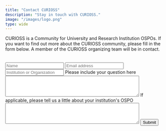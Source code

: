 ```yaml
---
title: "Contact CURIOSS"
description: "Stay in touch with CURIOSS."
image: "/images/logo.png"
type: wide
---
```


CURIOSS is a Community for University and Research Institution OSPOs. If you want to find out more about the CURIOSS community, please fill in the form below. A member of the CURIOSS organizing team will be in contact. 

<section class="section" style="padding-top: 20px; padding-bottom: 20px;">
  <div class="container">
   <div class="col-md-6">
    <div class="bg-white p-4">
        <form action="https://docs.google.com/forms/d/e/1FAIpQLSdhSsURaiS-molwKRlFPnvqncCx1Vd0BmRs0ATl75z5R2-YxA/formResponse" target="_blank" method="post">
          <input type="text" id="name" name="name" class="form-control mb-4 px-0" placeholder="Name">
          <input type="text" id="email" name="email" class="form-control mb-4 px-0" placeholder="Email address">
          <input type="text" id="organization" name="organization" class="form-control mb-4 px-0" placeholder="Institution or Organization">
            <label for="review">Please include your question here</label>
            <textarea id="review" name="review" rows="4" cols="50">
            </textarea>
            <label for="review">If applicable, please tell us a little about your institution's OSPO</label>
            <textarea id="review" name="review" rows="4" cols="50">
            </textarea>
          <input class="btn btn-primary" type="submit" value="Submit">
      </form>
    </div>
  </div>
</section>    
